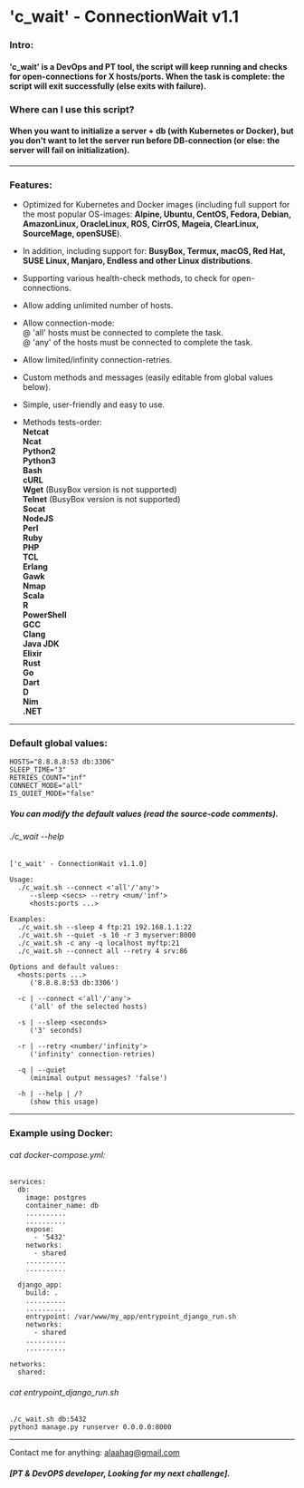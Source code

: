 # 'c_wait' - ConnectionWait v1.1

<h3>Intro:</h3>  

<h4>'c_wait' is a DevOps and PT tool, the script will keep running and checks for open-connections for X hosts/ports.  
When the task is complete: the script will exit successfully (else exits with failure).</h4>  

<h3>Where can I use this script?</h3>  
<h4>When you want to initialize a server + db (with Kubernetes or Docker), but you don't want to let the server run before DB-connection (or else: the server will fail on initialization).</h4>  

--------------------

<h3>Features:</h3>  

* Optimized for Kubernetes and Docker images (including full support for the most popular OS-images: <b>Alpine, Ubuntu, CentOS, Fedora, Debian, AmazonLinux, OracleLinux, ROS, CirrOS, Mageia, ClearLinux, SourceMage, openSUSE</b>).  
* In addition, including support for: <b>BusyBox, Termux, macOS, Red Hat, SUSE Linux, Manjaro, Endless and other Linux distributions</b>.  
* Supporting various health-check methods, to check for open-connections.  
* Allow adding unlimited number of hosts.  
* Allow connection-mode:  
  @ 'all' hosts must be connected to complete the task.  
  @ 'any' of the hosts must be connected to complete the task.  
* Allow limited/infinity connection-retries.  
* Custom methods and messages (easily editable from global values below).  
* Simple, user-friendly and easy to use.  

* Methods tests-order:  
<b>Netcat</b>  
<b>Ncat</b>  
<b>Python2</b>  
<b>Python3</b>  
<b>Bash</b>  
<b>cURL</b>  
<b>Wget</b>      (BusyBox version is not supported)  
<b>Telnet</b>    (BusyBox version is not supported)  
<b>Socat</b>  
<b>NodeJS</b>  
<b>Perl</b>  
<b>Ruby</b>  
<b>PHP</b>  
<b>TCL</b>  
<b>Erlang</b>  
<b>Gawk</b>  
<b>Nmap</b>  
<b>Scala</b>  
<b>R</b>  
<b>PowerShell</b>  
<b>GCC</b>  
<b>Clang</b>  
<b>Java JDK</b>  
<b>Elixir</b>  
<b>Rust</b>  
<b>Go</b>  
<b>Dart</b>  
<b>D</b>  
<b>Nim</b>  
<b>.NET</b>   

--------------------

<h3>Default global values:</h3>  

```
HOSTS="8.8.8.8:53 db:3306"  
SLEEP_TIME="3"  
RETRIES_COUNT="inf"  
CONNECT_MODE="all"  
IS_QUIET_MODE="false"  
```

<h5>You can modify the default values (read the source-code comments).</h5>  

<h6>./c_wait --help</h6>  

```
['c_wait' - ConnectionWait v1.1.0]

Usage:
  ./c_wait.sh --connect <'all'/'any'>
     --sleep <secs> --retry <num/'inf'>
     <hosts:ports ...>

Examples:
  ./c_wait.sh --sleep 4 ftp:21 192.168.1.1:22
  ./c_wait.sh --quiet -s 10 -r 3 myserver:8000
  ./c_wait.sh -c any -q localhost myftp:21
  ./c_wait.sh --connect all --retry 4 srv:86

Options and default values:
  <hosts:ports ...>
     ('8.8.8.8:53 db:3306')

  -c | --connect <'all'/'any'>
     ('all' of the selected hosts)

  -s | --sleep <seconds>
     ('3' seconds)

  -r | --retry <number/'infinity'>
     ('infinity' connection-retries)

  -q | --quiet
     (minimal output messages? 'false')

  -h | --help | /?
     (show this usage)
```
    
--------------------

<h3>Example using Docker:</h3>  
<h6>cat docker-compose.yml:</h6>  

```
services:  
  db:  
    image: postgres  
    container_name: db  
    ..........  
    ..........  
    expose:  
      - '5432'
    networks:  
      - shared  
    ..........  
    ..........  

  django_app:  
    build: .  
    ..........  
    ..........  
    entrypoint: /var/www/my_app/entrypoint_django_run.sh  
    networks:  
      - shared  
    ..........  
    ..........  

networks:  
  shared:    
```

<h6>cat entrypoint_django_run.sh</h6>  

```
./c_wait.sh db:5432  
python3 manage.py runserver 0.0.0.0:8000  
```

--------------------

Contact me for anything: alaahag@gmail.com  
<h5>[PT & DevOPS developer, Looking for my next challenge].</h5>
